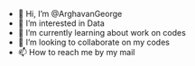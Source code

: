 - 👋 Hi, I’m @ArghavanGeorge
- 👀 I’m interested in Data
- 🌱 I’m currently learning about work on codes
- 💞️ I’m looking to collaborate on my codes
- 📫 How to reach me by my mail

<!---
ArghavanGeorge/ArghavanGeorge is a ✨ special ✨ repository because its `README.md` (this file) appears on your GitHub profile.
You can click the Preview link to take a look at your changes.
--->
